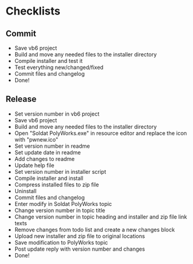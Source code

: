 Checklists
==========

Commit
------

* Save vb6 project
* Build and move any needed files to the installer directory
* Compile installer and test it
* Test everything new/changed/fixed
* Commit files and changelog
* Done!


Release
-------

* Set version number in vb6 project
* Save vb6 project
* Build and move any needed files to the installer directory
* Open "Soldat PolyWorks.exe" in resource editor and replace the icon with "pwnew.ico"
* Set version number in readme
* Set update date in readme
* Add changes to readme
* Update help file
* Set version number in installer script
* Compile installer and install
* Compress installed files to zip file
* Uninstall
* Commit files and changelog
* Enter modify in Soldat PolyWorks topic
* Change version number in topic title
* Change version number in topic heading and installer and zip file link texts
* Remove changes from todo list and create a new changes block
* Upload new installer and zip file to original locations
* Save modification to PolyWorks topic
* Post update reply with version number and changes
* Done!

